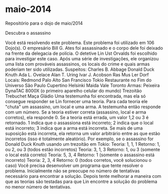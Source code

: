 maio-2014
=========

Repositório para o dojo de maio/2014

Descubra o assassino

Você está resolvendo este problema. 
Este problema foi utilizado em 106 Dojo(s).
O empresário Bill G. Ates foi assassinado e o corpo dele foi deixado na frente da delegacia de polícia. O detetive Lin Ust Orvalds foi escolhido para investigar este caso. Após uma série de investigações, ele organizou uma lista com prováveis assassinos, os locais do crime e quais armas poderiam ter sido utilizadas.
Suspeitos:
Charles B. Abbage
Donald Duck Knuth
Ada L. Ovelace
Alan T. Uring
Ivar J. Acobson
Ras Mus Ler Dorf
Locais:
Redmond
Palo Alto
San Francisco
Tokio
Restaurante no Fim do Universo
São Paulo
Cupertino
Helsinki
Maida Vale
Toronto
Armas:
Peixeira
DynaTAC 8000X (o primeiro aparelho celular do mundo)
Trezoitão
Trebuchet
Maça
Gládio
Uma testemunha foi encontrada, mas ela só consegue responder se Lin fornecer uma teoria. Para cada teoria ele "chuta" um assassino, um local e uma arma. A testemunha então responde com um número. Se a teoria estiver correta (assassino, local e arma corretos), ela responde 0. Se a teoria está errada, um valor 1,2 ou 3 é retornado. 1 indica que o assassiona está incorreto; 2 indica que o local está incorreto; 3 indica que a arma está incorreta. Se mais de uma suposição está incorreta, ela retorna um valor arbitrário entre as que estão incorretos (isso é totalmente aleatório).
Por exemplo, se o assassino for Donald Duck Knuth usando um trezoitão em Tokio:
Teoria: 1, 1, 1
Retorno: 1, ou 2, ou 3 (todos estão incorretos) 
Teoria: 3, 1, 3
Retorno: 1, ou 3 (somente o local está correto)
Teoria: 5, 3, 4
Retorno: 1 (somente o assassino está incorreto)
Teoria: 2, 3, 4
Retorno: 0 (todos corretos, você solucionou o caso)
Você precisa desenvolver um programa que tente resolver o problema. Inicialmente não se preocupe no número de tentativas necessário para encontrar a solução. Depois tente melhorar a maneira com que as teorias são testadas para que Lin encontre a solução do problema no menor número de tentativas.